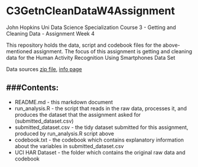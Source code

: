 # C3GetnCleanDataW4Assignment
 John Hopkins Uni Data Science Specialization Course 3 - Getting and Cleaning Data - Assignment Week 4

This repository holds the data, script and codebook files for the above-mentioned assignment.
The focus of this assignment is getting and cleaning data for the  Human Activity Recognition Using Smartphones Data Set 

Data sources [zip file](https://d396qusza40orc.cloudfront.net/getdata%2Fprojectfiles%2FUCI%20HAR%20Dataset.zip), [info page](http://archive.ics.uci.edu/ml/datasets/Human+Activity+Recognition+Using+Smartphones)

###Contents:
------------
* README.md - this markdown document
* run_analysis.R - the script that reads in the raw data, processes it, and produces the dataset that the assignment asked for (submitted_dataset.csv)
* submitted_dataset.csv - the tidy dataset submitted for this assignment, produced by run_analysis.R script above
* codebook.txt - the codebook which contains explanatory information about the variables in submitted_dataset.csv
* UCI HAR Dataset - the folder which contains the original raw data and codebook




